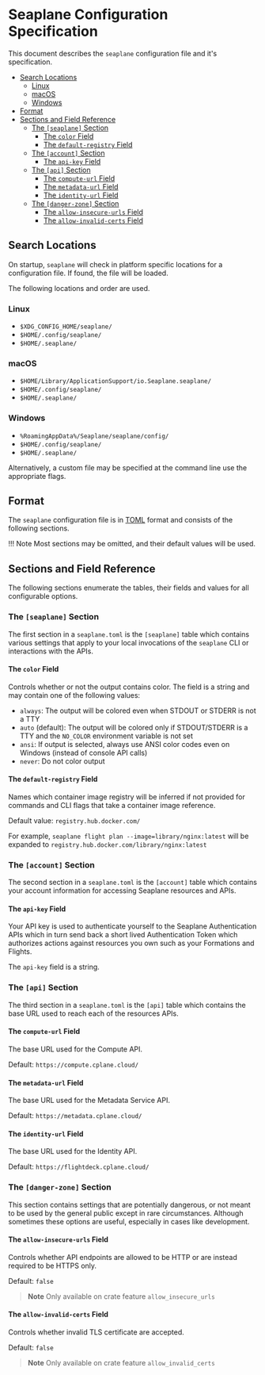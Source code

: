 # Seaplane Configuration Specification

This document describes the `seaplane` configuration file and it's specification.


<!-- vim-markdown-toc GFM -->

* [Search Locations](#search-locations)
    * [Linux](#linux)
    * [macOS](#macos)
    * [Windows](#windows)
* [Format](#format)
* [Sections and Field Reference](#sections-and-field-reference)
    * [The `[seaplane]` Section](#the-seaplane-section)
        * [The `color` Field](#the-color-field)
        * [The `default-registry` Field](#the-default-registry-field)
    * [The `[account]` Section](#the-account-section)
        * [The `api-key` Field](#the-api-key-field)
    * [The `[api]` Section](#the-api-section)
        * [The `compute-url` Field](#the-compute-url-field)
        * [The `metadata-url` Field](#the-metadata-url-field)
        * [The `identity-url` Field](#the-identity-url-field)
    * [The `[danger-zone]` Section](#the-danger-zone-section)
        * [The `allow-insecure-urls` Field](#the-allow-insecure-urls-field)
        * [The `allow-invalid-certs` Field](#the-allow-invalid-certs-field)

<!-- vim-markdown-toc -->

## Search Locations

On startup, `seaplane` will check in platform specific locations for a configuration file. If
found, the file will be loaded.

The following locations and order are used.

### Linux

- `$XDG_CONFIG_HOME/seaplane/`
- `$HOME/.config/seaplane/`
- `$HOME/.seaplane/`

### macOS

- `$HOME/Library/ApplicationSupport/io.Seaplane.seaplane/`
- `$HOME/.config/seaplane/`
- `$HOME/.seaplane/`

### Windows

- `%RoamingAppData%/Seaplane/seaplane/config/`
- `$HOME/.config/seaplane/`
- `$HOME/.seaplane/`

Alternatively, a custom file may be specified at the command line use the
appropriate flags.

## Format

The `seaplane` configuration file is in [TOML][toml] format and consists of the
following sections.

!!! Note
    Most sections may be omitted, and their default values will be used.

## Sections and Field Reference

The following sections enumerate the tables, their fields and values for all
configurable options.

### The `[seaplane]` Section

The first section in a `seaplane.toml` is the `[seaplane]` table which contains
various settings that apply to your local invocations of the `seaplane` CLI or
interactions with the APIs.

#### The `color` Field

Controls whether or not the output contains color. The field is a string and
may contain one of the following values:

- `always`: The output will be colored even when STDOUT or STDERR is not a TTY
- `auto` (default): The output will be colored only if STDOUT/STDERR is a TTY
  and the `NO_COLOR` environment variable is not set
- `ansi`: If output is selected, always use ANSI color codes even on Windows
  (instead of console API calls)
- `never`: Do not color output

#### The `default-registry` Field

Names which container image registry will be inferred if not provided for
commands and CLI flags that take a container image reference.

Default value: `registry.hub.docker.com/`

For example, `seaplane flight plan --image=library/nginx:latest` will be
expanded to `registry.hub.docker.com/library/nginx:latest`

### The `[account]` Section

The second section in a `seaplane.toml` is the `[account]` table which contains
your account information for accessing Seaplane resources and APIs.

#### The `api-key` Field

Your API key is used to authenticate yourself to the Seaplane Authentication
APIs which in turn send back a short lived Authentication Token which
authorizes actions against resources you own such as your Formations and
Flights.

The `api-key` field is a string.

### The `[api]` Section

The third section in a `seaplane.toml` is the `[api]` table which contains the
base URL used to reach each of the resources APIs.

#### The `compute-url` Field

The base URL used for the Compute API.

Default: `https://compute.cplane.cloud/`

#### The `metadata-url` Field

The base URL used for the Metadata Service API.

Default: `https://metadata.cplane.cloud/`

#### The `identity-url` Field

The base URL used for the Identity API.

Default: `https://flightdeck.cplane.cloud/`

### The `[danger-zone]` Section

This section contains settings that are potentially dangerous, or not meant to
be used by the general public except in rare circumstances. Although sometimes
these options are useful, especially in cases like development.

#### The `allow-insecure-urls` Field

Controls whether API endpoints are allowed to be HTTP or are instead required
to be HTTPS only.

Default: `false`

> **Note**
> Only available on crate feature `allow_insecure_urls`

#### The `allow-invalid-certs` Field

Controls whether invalid TLS certificate are accepted.

Default: `false`

> **Note**
> Only available on crate feature `allow_invalid_certs`

[//]: # (links)

[toml]: https://toml.io/

